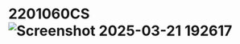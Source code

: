 # 2201060CS![Screenshot 2025-03-21 192617](https://github.com/user-attachments/assets/7cc8b339-1600-45b0-85dd-9871cdc1e31b)
